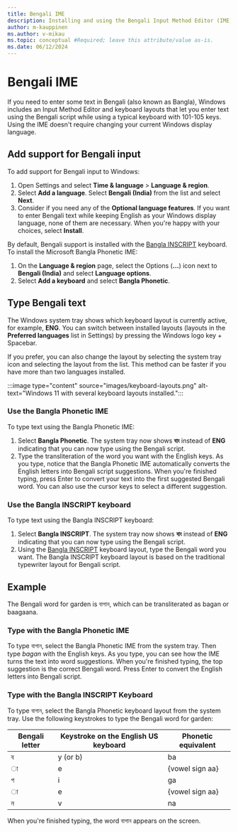 ```yaml
---
title: Bengali IME
description: Installing and using the Bengali Input Method Editor (IME)
author: m-kauppinen
ms.author: v-mikau
ms.topic: conceptual #Required; leave this attribute/value as-is.
ms.date: 06/12/2024
---
```


# Bengali IME

If you need to enter some text in Bengali (also known as Bangla), Windows includes an Input Method Editor and keyboard layouts that let you enter text using the Bengali script while using a typical keyboard with 101-105 keys. Using the IME doesn't require changing your current Windows display language.

## Add support for Bengali input

To add support for Bengali input to Windows:

1. Open Settings and select **Time & language** > **Language & region**.
1. Select **Add a language**. Select **Bengali (India)** from the list and select **Next**.
1. Consider if you need any of the **Optional language features**. If you want to enter Bengali text while keeping English as your Windows display language, none of them are necessary. When you're happy with your choices, select **Install**.

By default, Bengali support is installed with the [Bangla INSCRIPT](../keyboards/kbdinbe2.md) keyboard. To install the Microsoft Bangla Phonetic IME:

1. On the **Language & region** page, select the Options (**…**) icon next to **Bengali (India)** and select **Language options**.
1. Select **Add a keyboard** and select **Bangla Phonetic**.

## Type Bengali text

The Windows system tray shows which keyboard layout is currently active, for example, **ENG**. You can switch between installed layouts (layouts in the **Preferred languages** list in Settings) by pressing the Windows logo key + Spacebar.

If you prefer, you can also change the layout by selecting the system tray icon and selecting the layout from the list. This method can be faster if you have more than two languages installed.

:::image type="content" source="images/keyboard-layouts.png" alt-text="Windows 11 with several keyboard layouts installed.":::

### Use the Bangla Phonetic IME

To type text using the Bangla Phonetic IME:

1. Select **Bangla Phonetic**. The system tray now shows **বাং** instead of **ENG** indicating that you can now type using the Bengali script.
1. Type the transliteration of the word you want with the English keys. As you type, notice that the Bangla Phonetic IME automatically converts the English letters into Bengali script suggestions. When you're finished typing, press Enter to convert your text into the first suggested Bengali word. You can also use the cursor keys to select a different suggestion.

### Use the Bangla INSCRIPT keyboard

To type text using the Bangla INSCRIPT keyboard:

1. Select **Bangla INSCRIPT**. The system tray now shows **বাং** instead of **ENG** indicating that you can now type using the Bengali script.
1. Using the [Bangla INSCRIPT](../keyboards/kbdinbe2.md) keyboard layout, type the Bengali word you want. The Bangla INSCRIPT keyboard layout is based on the traditional typewriter layout for Bengali script.

## Example

The Bengali word for garden is বাগান, which can be transliterated as bagan or baagaana.

### Type with the Bangla Phonetic IME

To type বাগান, select the Bangla Phonetic IME from the system tray. Then type *bagan* with the English keys. As you type, you can see how the IME turns the text into word suggestions. When you're finished typing, the top suggestion is the correct Bengali word. Press Enter to convert the English letters into Bengali script.

### Type with the Bangla INSCRIPT Keyboard

To type বাগান, select the Bangla Phonetic keyboard layout from the system tray. Use the following keystrokes to type the Bengali word for garden:

| Bengali letter | Keystroke on the English US keyboard | Phonetic equivalent |
|----------------|--------------------------------------|---------------------|
| ব | y (or b) | ba |
| ◌া | e | {vowel sign aa} |
| গ | i | ga |
| ◌া | e | {vowel sign aa} |
| ন | v | na |

When you're finished typing, the word বাগান appears on the screen.
